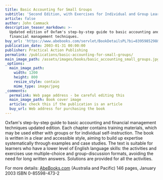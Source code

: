 ```yaml
---
title: Basic Accounting for Small Groups
subtitle: 'Second Edition, with Exercises for Individual and Group Learning'
article: false
author: John Cammack
description_teaser_markdown: >-
  Updated edition of Oxfam's step-by-step guide to basic accounting and
  financial management techniques.
buy_url: 'https://www.abebooks.com/servlet/BookDetailsPL?bi=8395985298&searchurl=sortby%3D93%26tn%3Dbasic%2Baccounting%2Bfor%2Bsmall%2Bgroups%26an%3Dcammack&cm_sp=snippet-_-srp1-_-title3'
publication_date: 2003-01-31 00:00:00
publisher: Practical Action Publishing
permalink: /publications/basic-accounting-for-small-groups/
main_image_path: /assets/images/books/basic_accounting_small_groups.jpg
_options:
  main_image_path:
    width: 1200
    height: 800
    resize_style: contain
    mime_type: image/jpeg
_comments:
  permalink: Web page address - be careful editing this
  main_image_path: Book cover image
  article: check this if the publication is an article
  buy_url: Web address for purchasing the book
---
```


Oxfam's step-by-step guide to basic accounting and financial management
  techniques updated edition. Each chapter contains training materials, which
  may be used either with groups or for individual self-instruction. The book is  written in a clear and accessible style, aiming to build up expertise
  systematically through examples and case studies. The text is suitable for
  learners who have a lower level of English language skills: the activities and  exercises use multiple-choice and group-discussion formats, avoiding the need  for long written answers. Solutions are provided for all the
  activities.

  For more details:
 <a target="_blank"  href="https://www.abebooks.com/servlet/BookDetailsPL?bi=8395985298&searchurl=sortby%3D93%26tn%3Dbasic%2Baccounting%2Bfor%2Bsmall%2Bgroups%26an%3Dcammack&cm_sp=snippet-_-srp1-_-title3">AbeBooks.com</a> (Australia and  Pacific) 146 pages, January 2003 ISBN  0-85598-473-2